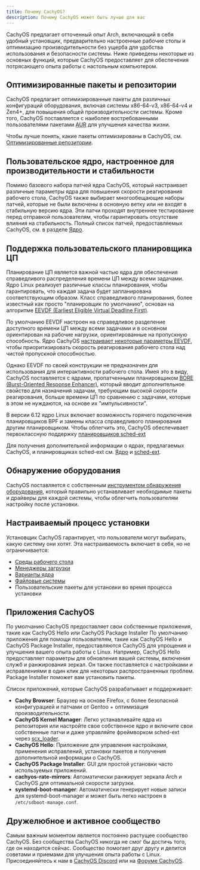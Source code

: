 ```yaml
---
title: Почему CachyOS?
description: Почему CachyOS может быть лучше для вас
---
```


CachyOS предлагает отточенный опыт Arch, включающий в себя удобный установщик, предварительно настроенные рабочие столы и оптимизацию производительности без ущерба для удобства использования и безопасности системы. Ниже приведены некоторые из основных функций, которые CachyOS предоставляет для обеспечения потрясающего опыта работы с настольным компьютером.

## Оптимизированные пакеты и репозитории

CachyOS предлагает оптимизированные пакеты для различных конфигураций оборудования, включая системы x86-64-v3, x86-64-v4 и Zen4+, для повышения общей
производительности системы. Кроме того, CachyOS поставляется с наиболее востребованными пользователями пакетами [AUR](https://aur.archlinux.org/) для улучшения качества жизни.

Чтобы лучше понять, какие пакеты оптимизированы в CachyOS, см. [Оптимизированные репозитории](/ru/features/optimized_repos).

## Пользовательское ядро, настроенное для производительности и стабильности

Помимо базового набора патчей ядра CachyOS, который настраивает различные параметры ядра для повышения скорости реагирования рабочего стола, CachyOS также выбирает многообещающие
наборы патчей, которые не были включены в основную ветку или не входят в стабильную версию ядра. Эти патчи проходят внутреннее тестирование перед отправкой пользователям,
чтобы гарантировать отсутствие влияния на стабильность. Полный список патчей, предоставляемых CachyOS, см. в разделе [Ядро](/ru/features/kernel).

## Поддержка пользовательского планировщика ЦП

Планирование ЦП является важной частью ядра для обеспечения справедливого распределения времени ЦП между всеми задачами. Ядро Linux реализует различные классы планирования,
чтобы гарантировать, что каждая задача будет запланирована соответствующим образом. Класс справедливого планирования, более известный как просто "планировщик по умолчанию", основан на
алгоритме [EEVDF (Earliest Eligible Virtual Deadline First)](https://lwn.net/Articles/925371/).

По умолчанию EEVDF настроен на справедливое разделение доступного времени ЦП между всеми задачами и в основном ориентирован на рабочие нагрузки, ориентированные на пропускную способность. Ядро CachyOS
[настраивает некоторые параметры EEVDF](https://github.com/CachyOS/linux/blob/6.12/cachy/kernel/sched/fair.c#L76-L79), чтобы приоритизировать скорость реагирования рабочего стола над
чистой пропускной способностью.

Однако EEVDF по своей конструкции не предназначен для использования для интерактивности рабочего стола. Имея это в виду, CachyOS поставляется с ядрами, пропатченными
планировщиком [BORE (Burst-Oriented Response Enhancer)](https://github.com/firelzrd/bore-scheduler), который вводит дополнительное свойство
для назначения задачам, требующим высокой скорости реагирования, больше времени ЦП по сравнению с задачами, которые в этом не нуждаются, на основе их "импульсивности".

В версии 6.12 ядро Linux включает возможность горячего подключения планировщиков BPF и замены класса справедливого планирования другим планировщиком. Чтобы облегчить это,
CachyOS обеспечивает первоклассную поддержку [планировщиков sched-ext](https://github.com/sched-ext/scx)

Для получения дополнительной информации о ядрах, предлагаемых CachyOS, и планировщиках sched-ext см. [Ядро](/ru/features/kernel) и [sched-ext](/ru/configuration/sched-ext/).

## Обнаружение оборудования

CachyOS поставляется с собственным [инструментом обнаружения оборудования](https://github.com/CachyOS/chwd), который правильно устанавливает необходимые пакеты и драйверы для каждой системы, чтобы облегчить
пользователям настройку после установки.

## Настраиваемый процесс установки

Установщик CachyOS гарантирует, что пользователи могут выбирать, какую систему они хотят. Эта настраиваемость включает в себя, но не ограничивается:
- [Среды рабочего стола](/ru/installation/desktop_environments/)
- [Менеджеры загрузки](/ru/installation/boot_managers/)
- [Варианты ядра](/ru/features/kernel#variants)
- [Файловые системы](/ru/installation/filesystem)
- Пользовательские пакеты для установки во время процесса установки

## Приложения CachyOS

По умолчанию CachyOS предоставляет свои собственные приложения, такие как CachyOS Hello или CachyOS Package Installer
По умолчанию приложения для помощи пользователям, такие как CachyOS Hello и CachyOS Package Installer, предоставляются CachyOS для упрощения и улучшения вашего опыта работы с Linux.
Например, CachyOS Hello предоставляет параметры для обновления вашей системы, включения служб и ранжирования зеркал. Он также поставляется с настройками и исправлениями в один клик для некоторых
распространенных проблем. Package Installer поможет вам установить пакеты.

Список приложений, которые CachyOS разрабатывает и поддерживает:

- **Cachy Browser**: Браузер на основе Firefox, с более безопасной конфигурацией и патчами от Gentoo + оптимизация производительности.
- **CachyOS Kernel Manager**: Легко устанавливайте ядра из репозитория или настройте свое собственное ядро и включите свои собственные патчи и даже управляйте фреймворком sched-ext через [scx_loader](<https://github.com/sched-ext/scx/tree/main/rust/scx_loader>).
- **CachyOS Hello**: Приложение для управления настройками, применения исправлений, установки пакетов и получения дополнительной информации о CachyOS.
- **CachyOS Package Installer**: GUI для простой установки часто используемых приложений.
- **cachyos-rate-mirrors**: Автоматически ранжирует зеркала Arch и CachyOS для оптимальной скорости загрузки.
- **systemd-boot-manager**: Автоматически генерирует новые записи для systemd-boot-manager и может быть легко настроен в `/etc/sdboot-manage.conf`.

## Дружелюбное и активное сообщество

Самым важным моментом является постоянно растущее сообщество CachyOS. Без сообщества CachyOS никогда не смог бы достичь того, где он находится сейчас.
Сообщество помогает друг другу и делится советами и приемами для улучшения опыта работы с Linux. Присоединяйтесь к нам в
[CachyOS Discord](https://discord.com/invite/cachyos-862292009423470592) или на [Форуме CachyOS](https://discuss.cachyos.org/).
